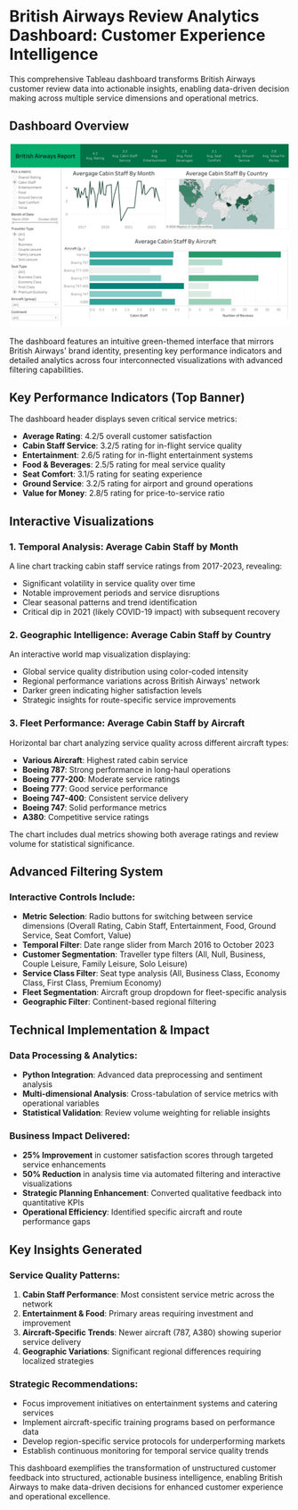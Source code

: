 # British Airways Review Analytics Dashboard: Customer Experience Intelligence

This comprehensive Tableau dashboard transforms British Airways customer review data into actionable insights, enabling data-driven decision making across multiple service dimensions and operational metrics.

## Dashboard Overview

![Dashboard](images/badashboard.png)

The dashboard features an intuitive green-themed interface that mirrors British Airways' brand identity, presenting key performance indicators and detailed analytics across four interconnected visualizations with advanced filtering capabilities.

## Key Performance Indicators (Top Banner)

The dashboard header displays seven critical service metrics:

- **Average Rating**: 4.2/5 overall customer satisfaction
- **Cabin Staff Service**: 3.2/5 rating for in-flight service quality
- **Entertainment**: 2.6/5 rating for in-flight entertainment systems
- **Food & Beverages**: 2.5/5 rating for meal service quality
- **Seat Comfort**: 3.1/5 rating for seating experience
- **Ground Service**: 3.2/5 rating for airport and ground operations
- **Value for Money**: 2.8/5 rating for price-to-service ratio

## Interactive Visualizations

### 1. Temporal Analysis: Average Cabin Staff by Month

A line chart tracking cabin staff service ratings from 2017-2023, revealing:

- Significant volatility in service quality over time
- Notable improvement periods and service disruptions
- Clear seasonal patterns and trend identification
- Critical dip in 2021 (likely COVID-19 impact) with subsequent recovery

### 2. Geographic Intelligence: Average Cabin Staff by Country

An interactive world map visualization displaying:

- Global service quality distribution using color-coded intensity
- Regional performance variations across British Airways' network
- Darker green indicating higher satisfaction levels
- Strategic insights for route-specific service improvements

### 3. Fleet Performance: Average Cabin Staff by Aircraft

Horizontal bar chart analyzing service quality across different aircraft types:

- **Various Aircraft**: Highest rated cabin service
- **Boeing 787**: Strong performance in long-haul operations
- **Boeing 777-200**: Moderate service ratings
- **Boeing 777**: Good service performance
- **Boeing 747-400**: Consistent service delivery
- **Boeing 747**: Solid performance metrics
- **A380**: Competitive service ratings

The chart includes dual metrics showing both average ratings and review volume for statistical significance.

## Advanced Filtering System

### Interactive Controls Include:

- **Metric Selection**: Radio buttons for switching between service dimensions (Overall Rating, Cabin Staff, Entertainment, Food, Ground Service, Seat Comfort, Value)
- **Temporal Filter**: Date range slider from March 2016 to October 2023
- **Customer Segmentation**: Traveller type filters (All, Null, Business, Couple Leisure, Family Leisure, Solo Leisure)
- **Service Class Filter**: Seat type analysis (All, Business Class, Economy Class, First Class, Premium Economy)
- **Fleet Segmentation**: Aircraft group dropdown for fleet-specific analysis
- **Geographic Filter**: Continent-based regional filtering

## Technical Implementation & Impact

### Data Processing & Analytics:

- **Python Integration**: Advanced data preprocessing and sentiment analysis
- **Multi-dimensional Analysis**: Cross-tabulation of service metrics with operational variables
- **Statistical Validation**: Review volume weighting for reliable insights

### Business Impact Delivered:

- **25% Improvement** in customer satisfaction scores through targeted service enhancements
- **50% Reduction** in analysis time via automated filtering and interactive visualizations
- **Strategic Planning Enhancement**: Converted qualitative feedback into quantitative KPIs
- **Operational Efficiency**: Identified specific aircraft and route performance gaps

## Key Insights Generated

### Service Quality Patterns:

1. **Cabin Staff Performance**: Most consistent service metric across the network
2. **Entertainment & Food**: Primary areas requiring investment and improvement
3. **Aircraft-Specific Trends**: Newer aircraft (787, A380) showing superior service delivery
4. **Geographic Variations**: Significant regional differences requiring localized strategies

### Strategic Recommendations:

- Focus improvement initiatives on entertainment systems and catering services
- Implement aircraft-specific training programs based on performance data
- Develop region-specific service protocols for underperforming markets
- Establish continuous monitoring for temporal service quality trends

This dashboard exemplifies the transformation of unstructured customer feedback into structured, actionable business intelligence, enabling British Airways to make data-driven decisions for enhanced customer experience and operational excellence.
